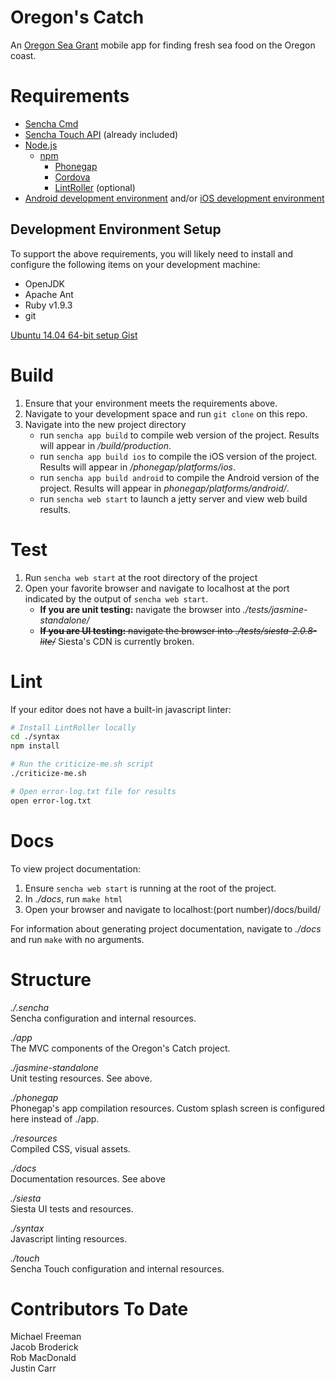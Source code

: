 # Oregon's Catch

An [Oregon Sea Grant](http://seagrant.oregonstate.edu/) mobile app for finding fresh sea food on the Oregon coast.

# Requirements

- [Sencha Cmd](http://www.sencha.com/products/sencha-cmd/)
- [Sencha Touch API](http://www.sencha.com/products/touch) (already included)
- [Node.js](https://nodejs.org/)
    - [npm](https://github.com/joyent/node/wiki/installing-node.js-via-package-manager)
        - [Phonegap](http://phonegap.com/)
        - [Cordova](http://cordova.apache.org/)
        - [LintRoller](https://github.com/arthurakay/LintRoller) (optional)
- [Android development environment](http://developer.android.com/sdk/index.html) and/or [iOS development environment](https://developer.apple.com/xcode/)

## Development Environment Setup
To support the above requirements, you will likely need to install and configure the following items on your development machine:
- OpenJDK
- Apache Ant
- Ruby v1.9.3
- git

[Ubuntu 14.04 64-bit setup Gist](https://gist.github.com/jhcarr/c0276b2978b8603c74e3)

# Build

1. Ensure that your environment meets the requirements above.
2. Navigate to your development space and run `git clone` on this repo.
3. Navigate into the new project directory
    - run `sencha app build` to compile web version of the project. Results will appear in */build/production*.
    - run `sencha app build ios` to compile the iOS version of the project. Results will appear in */phonegap/platforms/ios*.
    - run `sencha app build android` to compile the Android version of the project. Results will appear in *phonegap/platforms/android/*.
    - run `sencha web start` to launch a jetty server and view web build results.

# Test

1. Run `sencha web start` at the root directory of the project
2. Open your favorite browser and navigate to localhost at the port indicated by the output of `sencha web start`.
    - **If you are unit testing:** navigate the browser into *./tests/jasmine-standalone/*
    - ~~**If you are UI testing:** navigate the browser into *./tests/siesta-2.0.8-lite/*~~ Siesta's CDN is currently broken.

# Lint

If your editor does not have a built-in javascript linter:

```bash
# Install LintRoller locally
cd ./syntax
npm install

# Run the criticize-me.sh script
./criticize-me.sh

# Open error-log.txt file for results
open error-log.txt
```

# Docs

To view project documentation:
1. Ensure `sencha web start` is running at the root of the project.
2. In *./docs*, run `make html`
3. Open your browser and navigate to localhost:(port number)/docs/build/

For information about generating project documentation, navigate to *./docs* and run `make` with no arguments.

# Structure

*./.sencha*  
Sencha configuration and internal resources.

*./app*  
The MVC components of the Oregon's Catch project.

*./jasmine-standalone*  
Unit testing resources. See above.

*./phonegap*  
Phonegap's app compilation resources. Custom splash screen is configured here instead of ./app.

*./resources*  
Compiled CSS, visual assets.

*./docs*  
Documentation resources. See above

*./siesta*  
Siesta UI tests and resources.

*./syntax*  
Javascript linting resources.

*./touch*  
Sencha Touch configuration and internal resources.

# Contributors To Date  
Michael Freeman  
Jacob Broderick  
Rob MacDonald  
Justin Carr
